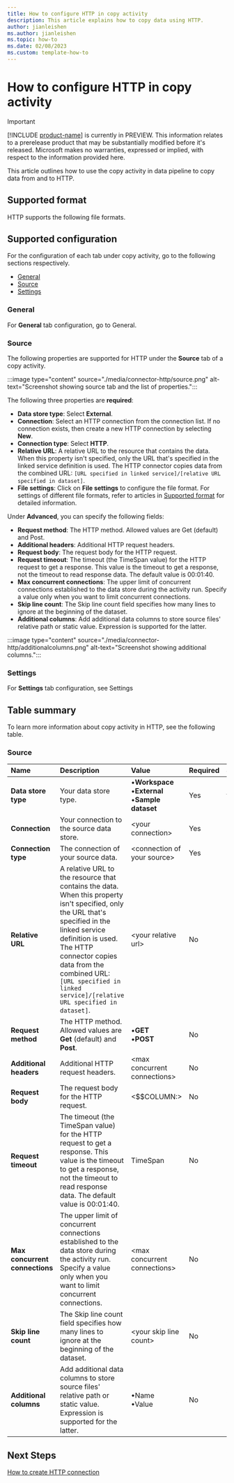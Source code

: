```yaml
---
title: How to configure HTTP in copy activity
description: This article explains how to copy data using HTTP.
author: jianleishen
ms.author: jianleishen
ms.topic: how-to
ms.date: 02/08/2023
ms.custom: template-how-to 
---
```


# How to configure HTTP in copy activity

> [!IMPORTANT]
> [!INCLUDE [product-name](../includes/product-name.md)] is currently in PREVIEW.
> This information relates to a prerelease product that may be substantially modified before it's released. Microsoft makes no warranties, expressed or implied, with respect to the information provided here.

This article outlines how to use the copy activity in data pipeline to copy data from and to HTTP.

## Supported format

HTTP supports the following file formats.

## Supported configuration

For the configuration of each tab under copy activity, go to the following sections respectively.

- [General](#general)  
- [Source](#source)
- [Settings](#settings)

### General

For **General** tab configuration, go to General.

### Source

The following properties are supported for HTTP under the **Source** tab of a copy activity.

:::image type="content" source="./media/connector-http/source.png" alt-text="Screenshot showing source tab and the list of properties.":::

The following three properties are **required**:

- **Data store type**: Select **External**.
- **Connection**:  Select an HTTP connection from the connection list. If no connection exists, then create a new HTTP connection by selecting **New**.
- **Connection type**: Select **HTTP**.
- **Relative URL**: A relative URL to the resource that contains the data. When this property isn't specified, only the URL that's specified in the linked service definition is used. The HTTP connector copies data from the combined URL: `[URL specified in linked service]/[relative URL specified in dataset]`.
- **File settings**: Click on **File settings** to configure the file format. For settings of different file formats, refer to articles in [Supported format](#supported-format) for detailed information.

Under **Advanced**, you can specify the following fields:

- **Request method**: The HTTP method. Allowed values are Get (default) and Post.
- **Additional headers**: Additional HTTP request headers.
- **Request body**: The request body for the HTTP request.
- **Request timeout**: The timeout (the TimeSpan value) for the HTTP request to get a response. This value is the timeout to get a response, not the timeout to read response data. The default value is 00:01:40.
- **Max concurrent connections**: The upper limit of concurrent connections established to the data store during the activity run. Specify a value only when you want to limit concurrent connections.
- **Skip line count**: The Skip line count field specifies how many lines to ignore at the beginning of the dataset.
- **Additional columns**: Add additional data columns to store source files' relative path or static value. Expression is supported for the latter.

:::image type="content" source="./media/connector-http/additionalcolumns.png" alt-text="Screenshot showing additional columns.":::

### Settings

For **Settings** tab configuration, see Settings

## Table summary

To learn more information about copy activity in HTTP, see the following table.

### Source

|Name |Description |Value|Required |JSON script property |
|:---|:---|:---|:---|:---|
|**Data store type**|Your data store type.|•**Workspace**<br> •**External**<br>  •**Sample dataset**<br>|Yes|type|
|**Connection** |Your connection to the source data store.|\<your connection> |Yes|connection|
|**Connection type** | The connection of your source data.|\<connection of your source>|Yes |connection type|
|**Relative URL** |A relative URL to the resource that contains the data. When this property isn't specified, only the URL that's specified in the linked service definition is used. The HTTP connector copies data from the combined URL: `[URL specified in linked service]/[relative URL specified in dataset]`.| \<your relative url> |No |relativeUrl|
|**Request method** |The HTTP method. Allowed values are **Get** (default) and **Post**.|•**GET**<br> •**POST**|No |requestMethod|
|**Additional headers** |Additional HTTP request headers.| \<max concurrent connections\>|No |additionalHeaders|
|**Request body** |The request body for the HTTP request.| \<$$COLUMN:\>|No |requestBody|
|**Request timeout** |The timeout (the TimeSpan value) for the HTTP request to get a response. This value is the timeout to get a response, not the timeout to read response data. The default value is 00:01:40.| TimeSpan |No |requestTimeout|
|**Max concurrent connections** |The upper limit of concurrent connections established to the data store during the activity run. Specify a value only when you want to limit concurrent connections.|\<max concurrent connections\> |No |maxConcurrentConnections|
|**Skip line count** |The Skip line count field specifies how many lines to ignore at the beginning of the dataset.| \<your skip line count> |No |skipLineCount|
|**Additional columns** |Add additional data columns to store source files' relative path or static value. Expression is supported for the latter.| •Name<br>•Value|No |additionalColumns:<br>- name<br>- value |

## Next Steps

[How to create HTTP connection](connector-http.md)
